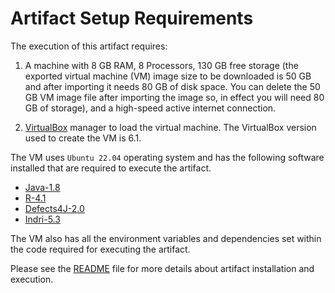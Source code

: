 # Artifact Setup Requirements

The execution of this artifact requires:

1. A machine with 8 GB RAM, 8 Processors, 130 GB free storage (the exported virtual machine (VM) image size to be downloaded is 50 GB and after importing it needs 80 GB of disk space. You can delete the 50 GB VM image file after importing the image so, in effect you will need 80 GB of storage), and a high-speed active internet connection.

2. [VirtualBox](https://www.virtualbox.org/) manager to load the virtual machine. The VirtualBox version used to create the VM is 6.1. 

The VM uses `Ubuntu 22.04` operating system and has the following software installed that are required to execute the artifact.

- [Java-1.8](https://www.oracle.com/java/technologies/downloads/#java8)
- [R-4.1](https://cran.r-project.org/)
- [Defects4J-2.0](https://github.com/rjust/defects4j/releases/tag/v2.0.0)
- [Indri-5.3](https://sourceforge.net/projects/lemur/files/lemur/indri-5.3/)

The VM also has all the environment variables and dependencies set within the code required for executing the artifact. 

Please see the [README](https://github.com/LASER-UMASS/SBIR-ReplicationPackage/blob/main/artifact_documentation/README.md) file for more details about artifact installation and execution. 
